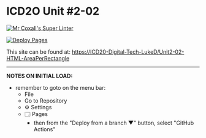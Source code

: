 # ICD2O Unit #2-02

[![Mr Coxall's Super Linter](https://github.com/ICD20-Digital-Tech-LukeD/Unit2-02-HTML-AreaPerRectangle/workflows/Mr%20Coxall's%20Super%20Linter/badge.svg)](https://github.com/ICD20-Digital-Tech-LukeD/Unit2-02-HTML-AreaPerRectangle/actions)

[![Deploy Pages](https://github.com/ICD20-Digital-Tech-LukeD/Unit2-02-HTML-AreaPerRectangle/workflows/Deploy%20Pages/badge.svg)](https://github.com/ICD20-Digital-Tech-LukeD/Unit2-02-HTML-AreaPerRectangle/actions)

This site can be found at: [https://ICD20-Digital-Tech-LukeD/Unit2-02-HTML-AreaPerRectangle](https://ICD20-Digital-Tech-LukeD/Unit2-02-HTML-AreaPerRectangle)

---

**NOTES ON INITIAL LOAD:**
- remember to goto on the menu bar:
  - File
  - Go to Repository
  - ⚙ Settings
  - 🗔 Pages
    - then from the "Deploy from a branch ▼" button, select "GitHub Actions"
